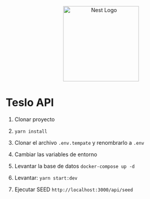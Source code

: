 <p align="center">
  <a href="http://nestjs.com/" target="blank"><img src="https://nestjs.com/img/logo-small.svg" width="200" alt="Nest Logo" /></a>
</p>

# Teslo API

1. Clonar proyecto
2. `yarn install`
3. Clonar el archivo `.env.tempate` y renombrarlo a `.env`
4. Cambiar las variables de entorno
5. Levantar la base de datos
   `docker-compose up -d`

6. Levantar: `yarn start:dev`

7. Ejecutar SEED
   `http://localhost:3000/api/seed`
